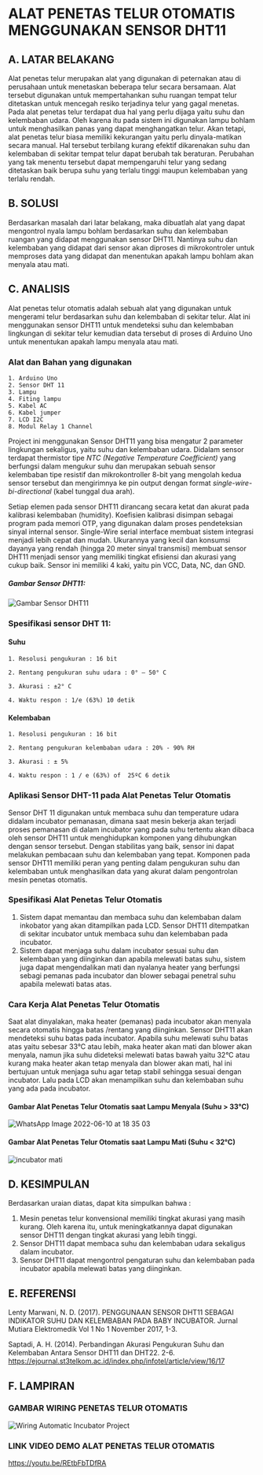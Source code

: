 # ALAT PENETAS TELUR OTOMATIS MENGGUNAKAN SENSOR DHT11

## A. LATAR BELAKANG
Alat penetas telur merupakan alat yang digunakan di peternakan atau di perusahaan untuk menetaskan beberapa telur secara bersamaan. Alat tersebut digunakan untuk mempertahankan suhu ruangan tempat telur ditetaskan untuk mencegah resiko terjadinya telur yang gagal menetas. Pada alat penetas telur terdapat dua hal yang perlu dijaga yaitu suhu dan kelembaban udara. Oleh karena itu pada sistem ini digunakan lampu bohlam untuk menghasilkan panas yang dapat menghangatkan telur.
Akan tetapi, alat penetas telur biasa memiliki kekurangan yaitu perlu dinyala-matikan secara manual. Hal tersebut terbilang kurang efektif dikarenakan suhu dan kelembaban di sekitar tempat telur dapat berubah tak beraturan. Perubahan yang tak menentu tersebut dapat mempengaruhi telur yang sedang ditetaskan baik berupa suhu yang terlalu tinggi maupun kelembaban yang terlalu rendah.
  
## B. SOLUSI
Berdasarkan masalah dari latar belakang, maka dibuatlah alat yang dapat mengontrol nyala lampu bohlam berdasarkan suhu dan kelembaban ruangan yang didapat menggunakan sensor DHT11. Nantinya suhu dan kelembaban yang didapat dari sensor akan diproses di mikrokontroler untuk memproses data yang didapat dan menentukan apakah lampu bohlam akan menyala atau mati. 

## C. ANALISIS 
Alat penetas telur otomatis adalah sebuah alat yang digunakan untuk mengerami telur berdasarkan suhu dan kelembaban di sekitar telur. Alat ini menggunakan sensor DHT11 untuk mendeteksi suhu dan kelembaban lingkungan di sekitar telur kemudian data tersebut di proses di Arduino Uno untuk menentukan apakah lampu menyala atau mati.

### Alat dan Bahan yang digunakan
	1. Arduino Uno 
	2. Sensor DHT 11
	3. Lampu 
	4. Fiting lampu
	5. Kabel AC
	6. Kabel jumper
	7. LCD I2C
	8. Modul Relay 1 Channel
	
Project ini menggunakan Sensor DHT11 yang bisa mengatur 2 parameter lingkungan sekaligus, yaitu suhu dan kelembaban udara. Didalam sensor terdapat thermistor tipe _NTC (Negative Temperature Coefficient)_ yang berfungsi dalam mengukur suhu dan merupakan sebuah sensor kelembaban tipe resistif dan mikrokontroller 8-bit yang mengolah kedua sensor tersebut dan mengirimnya ke pin output dengan format _single-wire-bi-directional_ (kabel tunggal dua arah).

Setiap elemen pada sensor DHT11 dirancang secara ketat dan akurat pada kalibrasi kelembaban (humidity). Koefisien kalibrasi disimpan sebagai program pada memori OTP, yang digunakan dalam proses pendeteksian sinyal internal sensor. Single-Wire serial interface membuat sistem integrasi menjadi lebih cepat dan mudah. Ukurannya yang kecil dan konsumsi dayanya yang rendah (hingga 20 meter sinyal transmisi) membuat sensor DHT11 menjadi sensor yang memiliki tingkat efisiensi dan akurasi yang cukup baik. Sensor ini memiliki 4 kaki, yaitu pin VCC, Data, NC, dan GND.
##### Gambar Sensor DHT11:

![Gambar Sensor DHT11](https://user-images.githubusercontent.com/92198564/172817137-b307f74d-293f-49ac-abcf-f7740653f4aa.png)



### Spesifikasi sensor DHT 11:
#### Suhu

	1. Resolusi pengukuran : 16 bit

	2. Rentang pengukuran suhu udara : 0° – 50° C 

	3. Akurasi : ±2° C 

	4. Waktu respon : 1/e (63%) 10 detik

#### Kelembaban
	
	1. Resolusi pengukuran : 16 bit
	
	2. Rentang pengukuran kelembaban udara : 20% - 90% RH
	
	3. Akurasi : ± 5% 
	
	4. Waktu respon : 1 / e (63%) of  25ºC 6 detik

### Aplikasi Sensor DHT-11 pada Alat Penetas Telur Otomatis
Sensor DHT 11 digunakan untuk membaca suhu dan temperature udara didalam incubator pemanasan, dimana saat mesin bekerja akan terjadi proses pemanasan di dalam incubator yang pada suhu tertentu akan dibaca oleh sensor DHT11 untuk menghidupkan komponen yang dihubungkan dengan sensor tersebut. Dengan stabilitas yang baik, sensor ini dapat melakukan pembacaan suhu dan kelembaban yang tepat. Komponen pada sensor DHT11 memiliki peran yang penting dalam pengukuran suhu dan kelembaban untuk menghasilkan data yang akurat dalam pengontrolan mesin penetas otomatis. 

### Spesifikasi Alat Penetas Telur Otomatis
1. Sistem dapat memantau dan membaca suhu dan kelembaban dalam inkobator yang akan ditampilkan pada LCD. Sensor DHT11 ditempatkan di sekitar incubator untuk membaca suhu dan kelembaban pada incubator.
2. Sistem dapat menjaga suhu dalam incubator sesuai suhu dan kelembaban yang diinginkan dan apabila melewati batas suhu, sistem juga dapat mengendalikan mati dan nyalanya heater yang berfungsi sebagi pemanas pada incubator dan blower sebagai penetral suhu apabila melewati batas atas.

### Cara Kerja Alat Penetas Telur Otomatis
Saat alat dinyalakan, maka heater (pemanas) pada incubator akan menyala secara otomatis hingga batas /rentang yang diinginkan. Sensor DHT11 akan mendeteksi suhu batas pada incubator. Apabila suhu melewati suhu batas atas yaitu sebesar 33°C atau lebih, maka heater akan mati dan blower akan menyala, namun jika suhu dideteksi melewati batas bawah yaitu 32°C atau kurang maka heater akan tetap menyala dan blower akan mati, hal ini bertujuan untuk menjaga suhu agar tetap stabil sehingga sesuai dengan incubator. Lalu pada LCD akan menampilkan suhu dan kelembaban suhu yang ada pada incubator.

#### Gambar Alat Penetas Telur Otomatis saat Lampu Menyala (Suhu > 33°C)
![WhatsApp Image 2022-06-10 at 18 35 03](https://user-images.githubusercontent.com/92198564/173057366-af2b1df1-2d2f-4d26-bbc9-5287153ac52e.jpeg)

#### Gambar Alat Penetas Telur Otomatis saat Lampu Mati (Suhu < 32°C)
![incubator mati](https://user-images.githubusercontent.com/92198564/173057063-fa84f8ae-e318-47d4-9d47-60ad8b565077.jpeg)

## D. KESIMPULAN
Berdasarkan uraian diatas, dapat kita simpulkan bahwa :
1.	Mesin penetas telur konvensional memiliki tingkat akurasi yang masih kurang. Oleh karena itu, untuk meningkatkannya dapat digunakan sensor DHT11 dengan tingkat akurasi yang lebih tinggi. 
2.	Sensor DHT11 dapat membaca suhu dan kelembaban udara sekaligus dalam incubator.
3.	Sensor DHT11 dapat mengontrol pengaturan suhu dan kelembaban pada incubator apabila melewati batas yang diinginkan. 

## E. REFERENSI
Lenty Marwani, N. D. (2017). PENGGUNAAN SENSOR DHT11 SEBAGAI INDIKATOR SUHU DAN KELEMBABAN PADA BABY INCUBATOR. Jurnal Mutiara Elektromedik Vol 1 No 1 November 2017, 1-3.

Saptadi, A. H. (2014). Perbandingan Akurasi Pengukuran Suhu dan Kelembaban Antara Sensor DHT11 dan DHT22. 2-6.
https://ejournal.st3telkom.ac.id/index.php/infotel/article/view/16/17

## F. LAMPIRAN
### GAMBAR WIRING PENETAS TELUR OTOMATIS
![Wiring Automatic Incubator Project](https://user-images.githubusercontent.com/92198564/172821988-e79e3e9d-40fb-42f5-bd8c-34dda7e20054.jpg)

### LINK VIDEO DEMO ALAT PENETAS TELUR OTOMATIS
https://youtu.be/REtbFbTDfRA

